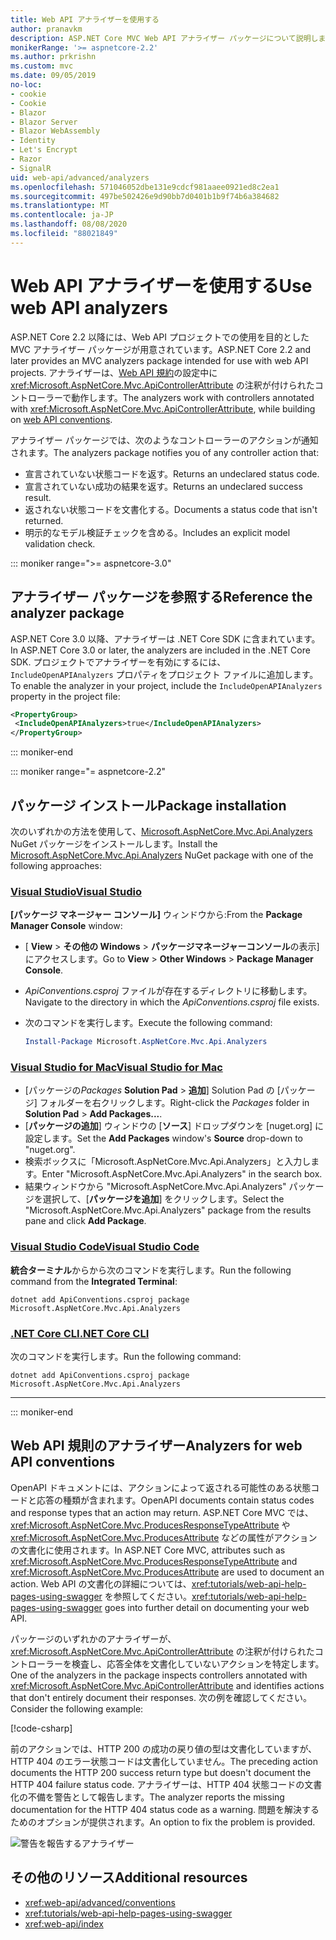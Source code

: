 ```yaml
---
title: Web API アナライザーを使用する
author: pranavkm
description: ASP.NET Core MVC Web API アナライザー パッケージについて説明します。
monikerRange: '>= aspnetcore-2.2'
ms.author: prkrishn
ms.custom: mvc
ms.date: 09/05/2019
no-loc:
- cookie
- Cookie
- Blazor
- Blazor Server
- Blazor WebAssembly
- Identity
- Let's Encrypt
- Razor
- SignalR
uid: web-api/advanced/analyzers
ms.openlocfilehash: 571046052dbe131e9cdcf981aaee0921ed8c2ea1
ms.sourcegitcommit: 497be502426e9d90bb7d0401b1b9f74b6a384682
ms.translationtype: MT
ms.contentlocale: ja-JP
ms.lasthandoff: 08/08/2020
ms.locfileid: "88021849"
---
```

# <a name="use-web-api-analyzers"></a><span data-ttu-id="90bb7-103">Web API アナライザーを使用する</span><span class="sxs-lookup"><span data-stu-id="90bb7-103">Use web API analyzers</span></span>

<span data-ttu-id="90bb7-104">ASP.NET Core 2.2 以降には、Web API プロジェクトでの使用を目的とした MVC アナライザー パッケージが用意されています。</span><span class="sxs-lookup"><span data-stu-id="90bb7-104">ASP.NET Core 2.2 and later provides an MVC analyzers package intended for use with web API projects.</span></span> <span data-ttu-id="90bb7-105">アナライザーは、[Web API 規約](xref:web-api/advanced/conventions)の設定中に <xref:Microsoft.AspNetCore.Mvc.ApiControllerAttribute> の注釈が付けられたコントローラーで動作します。</span><span class="sxs-lookup"><span data-stu-id="90bb7-105">The analyzers work with controllers annotated with <xref:Microsoft.AspNetCore.Mvc.ApiControllerAttribute>, while building on [web API conventions](xref:web-api/advanced/conventions).</span></span>

<span data-ttu-id="90bb7-106">アナライザー パッケージでは、次のようなコントローラーのアクションが通知されます。</span><span class="sxs-lookup"><span data-stu-id="90bb7-106">The analyzers package notifies you of any controller action that:</span></span>

* <span data-ttu-id="90bb7-107">宣言されていない状態コードを返す。</span><span class="sxs-lookup"><span data-stu-id="90bb7-107">Returns an undeclared status code.</span></span>
* <span data-ttu-id="90bb7-108">宣言されていない成功の結果を返す。</span><span class="sxs-lookup"><span data-stu-id="90bb7-108">Returns an undeclared success result.</span></span>
* <span data-ttu-id="90bb7-109">返されない状態コードを文書化する。</span><span class="sxs-lookup"><span data-stu-id="90bb7-109">Documents a status code that isn't returned.</span></span>
* <span data-ttu-id="90bb7-110">明示的なモデル検証チェックを含める。</span><span class="sxs-lookup"><span data-stu-id="90bb7-110">Includes an explicit model validation check.</span></span>

::: moniker range=">= aspnetcore-3.0"

## <a name="reference-the-analyzer-package"></a><span data-ttu-id="90bb7-111">アナライザー パッケージを参照する</span><span class="sxs-lookup"><span data-stu-id="90bb7-111">Reference the analyzer package</span></span>

<span data-ttu-id="90bb7-112">ASP.NET Core 3.0 以降、アナライザーは .NET Core SDK に含まれています。</span><span class="sxs-lookup"><span data-stu-id="90bb7-112">In ASP.NET Core 3.0 or later, the analyzers are included in the .NET Core SDK.</span></span> <span data-ttu-id="90bb7-113">プロジェクトでアナライザーを有効にするには、`IncludeOpenAPIAnalyzers` プロパティをプロジェクト ファイルに追加します。</span><span class="sxs-lookup"><span data-stu-id="90bb7-113">To enable the analyzer in your project, include the `IncludeOpenAPIAnalyzers` property in the project file:</span></span>

```xml
<PropertyGroup>
 <IncludeOpenAPIAnalyzers>true</IncludeOpenAPIAnalyzers>
</PropertyGroup>
```

::: moniker-end

::: moniker range="= aspnetcore-2.2"

## <a name="package-installation"></a><span data-ttu-id="90bb7-114">パッケージ インストール</span><span class="sxs-lookup"><span data-stu-id="90bb7-114">Package installation</span></span>

<span data-ttu-id="90bb7-115">次のいずれかの方法を使用して、[Microsoft.AspNetCore.Mvc.Api.Analyzers](https://www.nuget.org/packages/Microsoft.AspNetCore.Mvc.Api.Analyzers) NuGet パッケージをインストールします。</span><span class="sxs-lookup"><span data-stu-id="90bb7-115">Install the [Microsoft.AspNetCore.Mvc.Api.Analyzers](https://www.nuget.org/packages/Microsoft.AspNetCore.Mvc.Api.Analyzers) NuGet package with one of the following approaches:</span></span>

### <a name="visual-studio"></a>[<span data-ttu-id="90bb7-116">Visual Studio</span><span class="sxs-lookup"><span data-stu-id="90bb7-116">Visual Studio</span></span>](#tab/visual-studio)

<span data-ttu-id="90bb7-117">**[パッケージ マネージャー コンソール]** ウィンドウから:</span><span class="sxs-lookup"><span data-stu-id="90bb7-117">From the **Package Manager Console** window:</span></span>
  * <span data-ttu-id="90bb7-118">[ **View** > **その他の Windows** > **パッケージマネージャーコンソール**の表示] にアクセスします。</span><span class="sxs-lookup"><span data-stu-id="90bb7-118">Go to **View** > **Other Windows** > **Package Manager Console**.</span></span>
  * <span data-ttu-id="90bb7-119">*ApiConventions.csproj* ファイルが存在するディレクトリに移動します。</span><span class="sxs-lookup"><span data-stu-id="90bb7-119">Navigate to the directory in which the *ApiConventions.csproj* file exists.</span></span>
  * <span data-ttu-id="90bb7-120">次のコマンドを実行します。</span><span class="sxs-lookup"><span data-stu-id="90bb7-120">Execute the following command:</span></span>

    ```powershell
    Install-Package Microsoft.AspNetCore.Mvc.Api.Analyzers
    ```

### <a name="visual-studio-for-mac"></a>[<span data-ttu-id="90bb7-121">Visual Studio for Mac</span><span class="sxs-lookup"><span data-stu-id="90bb7-121">Visual Studio for Mac</span></span>](#tab/visual-studio-mac)

* <span data-ttu-id="90bb7-122">[パッケージの*Packages* **Solution Pad** > **追加**] Solution Pad の [パッケージ] フォルダーを右クリックします。</span><span class="sxs-lookup"><span data-stu-id="90bb7-122">Right-click the *Packages* folder in **Solution Pad** > **Add Packages...**.</span></span>
* <span data-ttu-id="90bb7-123">[**パッケージの追加**] ウィンドウの [**ソース**] ドロップダウンを [nuget.org] に設定します。</span><span class="sxs-lookup"><span data-stu-id="90bb7-123">Set the **Add Packages** window's **Source** drop-down to "nuget.org".</span></span>
* <span data-ttu-id="90bb7-124">検索ボックスに「Microsoft.AspNetCore.Mvc.Api.Analyzers」と入力します。</span><span class="sxs-lookup"><span data-stu-id="90bb7-124">Enter "Microsoft.AspNetCore.Mvc.Api.Analyzers" in the search box.</span></span>
* <span data-ttu-id="90bb7-125">結果ウィンドウから "Microsoft.AspNetCore.Mvc.Api.Analyzers" パッケージを選択して、[**パッケージを追加**] をクリックします。</span><span class="sxs-lookup"><span data-stu-id="90bb7-125">Select the "Microsoft.AspNetCore.Mvc.Api.Analyzers" package from the results pane and click **Add Package**.</span></span>

### <a name="visual-studio-code"></a>[<span data-ttu-id="90bb7-126">Visual Studio Code</span><span class="sxs-lookup"><span data-stu-id="90bb7-126">Visual Studio Code</span></span>](#tab/visual-studio-code)

<span data-ttu-id="90bb7-127">**統合ターミナル**からから次のコマンドを実行します。</span><span class="sxs-lookup"><span data-stu-id="90bb7-127">Run the following command from the **Integrated Terminal**:</span></span>

```dotnetcli
dotnet add ApiConventions.csproj package Microsoft.AspNetCore.Mvc.Api.Analyzers
```

### <a name="net-core-cli"></a>[<span data-ttu-id="90bb7-128">.NET Core CLI</span><span class="sxs-lookup"><span data-stu-id="90bb7-128">.NET Core CLI</span></span>](#tab/netcore-cli)

<span data-ttu-id="90bb7-129">次のコマンドを実行します。</span><span class="sxs-lookup"><span data-stu-id="90bb7-129">Run the following command:</span></span>

```dotnetcli
dotnet add ApiConventions.csproj package Microsoft.AspNetCore.Mvc.Api.Analyzers
```

---

::: moniker-end

## <a name="analyzers-for-web-api-conventions"></a><span data-ttu-id="90bb7-130">Web API 規則のアナライザー</span><span class="sxs-lookup"><span data-stu-id="90bb7-130">Analyzers for web API conventions</span></span>

<span data-ttu-id="90bb7-131">OpenAPI ドキュメントには、アクションによって返される可能性のある状態コードと応答の種類が含まれます。</span><span class="sxs-lookup"><span data-stu-id="90bb7-131">OpenAPI documents contain status codes and response types that an action may return.</span></span> <span data-ttu-id="90bb7-132">ASP.NET Core MVC では、<xref:Microsoft.AspNetCore.Mvc.ProducesResponseTypeAttribute> や <xref:Microsoft.AspNetCore.Mvc.ProducesAttribute> などの属性がアクションの文書化に使用されます。</span><span class="sxs-lookup"><span data-stu-id="90bb7-132">In ASP.NET Core MVC, attributes such as <xref:Microsoft.AspNetCore.Mvc.ProducesResponseTypeAttribute> and <xref:Microsoft.AspNetCore.Mvc.ProducesAttribute> are used to document an action.</span></span> <span data-ttu-id="90bb7-133">Web API の文書化の詳細については、<xref:tutorials/web-api-help-pages-using-swagger> を参照してください。</span><span class="sxs-lookup"><span data-stu-id="90bb7-133"><xref:tutorials/web-api-help-pages-using-swagger> goes into further detail on documenting your web API.</span></span>

<span data-ttu-id="90bb7-134">パッケージのいずれかのアナライザーが、<xref:Microsoft.AspNetCore.Mvc.ApiControllerAttribute> の注釈が付けられたコントローラーを検査し、応答全体を文書化していないアクションを特定します。</span><span class="sxs-lookup"><span data-stu-id="90bb7-134">One of the analyzers in the package inspects controllers annotated with <xref:Microsoft.AspNetCore.Mvc.ApiControllerAttribute> and identifies actions that don't entirely document their responses.</span></span> <span data-ttu-id="90bb7-135">次の例を確認してください。</span><span class="sxs-lookup"><span data-stu-id="90bb7-135">Consider the following example:</span></span>

[!code-csharp[](conventions/sample/Controllers/ContactsController.cs?name=missing404docs&highlight=10)]

<span data-ttu-id="90bb7-136">前のアクションでは、HTTP 200 の成功の戻り値の型は文書化していますが、HTTP 404 のエラー状態コードは文書化していません。</span><span class="sxs-lookup"><span data-stu-id="90bb7-136">The preceding action documents the HTTP 200 success return type but doesn't document the HTTP 404 failure status code.</span></span> <span data-ttu-id="90bb7-137">アナライザーは、HTTP 404 状態コードの文書化の不備を警告として報告します。</span><span class="sxs-lookup"><span data-stu-id="90bb7-137">The analyzer reports the missing documentation for the HTTP 404 status code as a warning.</span></span> <span data-ttu-id="90bb7-138">問題を解決するためのオプションが提供されます。</span><span class="sxs-lookup"><span data-stu-id="90bb7-138">An option to fix the problem is provided.</span></span>

![警告を報告するアナライザー](conventions/_static/Analyzer.gif)

## <a name="additional-resources"></a><span data-ttu-id="90bb7-140">その他のリソース</span><span class="sxs-lookup"><span data-stu-id="90bb7-140">Additional resources</span></span>

* <xref:web-api/advanced/conventions>
* <xref:tutorials/web-api-help-pages-using-swagger>
* <xref:web-api/index>
